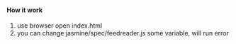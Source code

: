 #### How it work
1. use browser open index.html
2. you can change jasmine/spec/feedreader.js some variable, will run error
